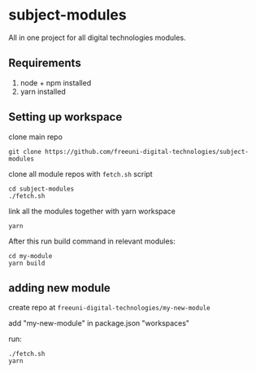 # subject-modules

All in one project for all digital technologies modules. 

## Requirements

1. node + npm installed
2. yarn installed 

## Setting up workspace

clone main repo
```
git clone https://github.com/freeuni-digital-technologies/subject-modules
```

clone all module repos with `fetch.sh` script
```
cd subject-modules
./fetch.sh
```

link all the modules together with yarn workspace
```
yarn
```

After this run build command in relevant modules:
```
cd my-module
yarn build
```

## adding new module
create repo at `freeuni-digital-technologies/my-new-module`

add "my-new-module" in package.json "workspaces"

run:
```
./fetch.sh
yarn
```




